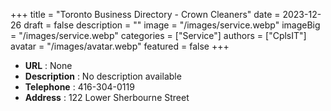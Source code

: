 +++
title = "Toronto Business Directory - Crown Cleaners"
date = 2023-12-26
draft = false
description = ""
image = "/images/service.webp"
imageBig = "/images/service.webp"
categories = ["Service"]
authors = ["CplsIT"]
avatar = "/images/avatar.webp"
featured = false
+++


* **URL** :  None
* **Description** : No description available
* **Telephone** : 416-304-0119
* **Address** : 122 Lower Sherbourne Street